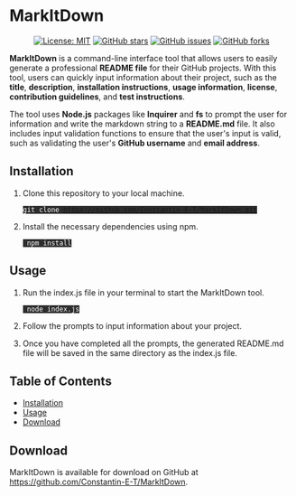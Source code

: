 # MarkItDown

<div align="center">

[![License: MIT](https://img.shields.io/badge/License-MIT-yellow.svg?color=brightgreen)](https://opensource.org/licenses/MIT)
[![GitHub stars](https://img.shields.io/github/stars/Constantin-E-T/MarkItDown.svg?color=blueviolet)](https://github.com/Constantin-E-T/MarkItDown/stargazers)
[![GitHub issues](https://img.shields.io/github/issues/Constantin-E-T/MarkItDown.svg?color=orange)](https://github.com/Constantin-E-T/MarkItDown/issues)
[![GitHub forks](https://img.shields.io/github/forks/Constantin-E-T/MarkItDown.svg?color=yellowgreen)](https://github.com/Constantin-E-T/MarkItDown/network)

</div>

<p><strong>MarkItDown</strong> is a command-line interface tool that allows users to easily generate a professional <strong>README file</strong> for their GitHub projects. With this tool, users can quickly input information about their project, such as the <strong>title</strong>, <strong>description</strong>, <strong>installation instructions</strong>, <strong>usage information</strong>, <strong>license</strong>, <strong>contribution guidelines</strong>, and <strong>test instructions</strong>.</p>

<p>The tool uses <strong>Node.js</strong> packages like <strong>Inquirer</strong> and <strong>fs</strong> to prompt the user for information and write the markdown string to a <strong>README.md</strong> file. It also includes input validation functions to ensure that the user's input is valid, such as validating the user's <strong>GitHub username</strong> and <strong>email address</strong>.</p>

## Installation

1. Clone this repository to your local machine.

    <code style="background-color: #2d2d2d; color: white">git clone https://github.com/Constantin-E-T/MarkItDown.git</code>

2. Install the necessary dependencies using npm.

    <code style="background-color: #2d2d2d; color: white"> npm install </code>

## Usage

1. Run the index.js file in your terminal to start the MarkItDown tool.

    <code style="background-color: #2d2d2d; color: white"> node index.js </code>

2. Follow the prompts to input information about your project.

3. Once you have completed all the prompts, the generated README.md file will be saved in the same directory as the index.js file.

## Table of Contents

- [Installation](#installation)
- [Usage](#usage)
- [Download](#download)

## Download

MarkItDown is available for download on GitHub at <https://github.com/Constantin-E-T/MarkItDown>.
